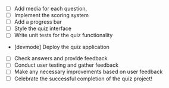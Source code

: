 - [ ] Add media for each question,
- [ ] Implement the scoring system
- [ ] Add a progress bar
- [ ] Style the quiz interface
- [ ] Write unit tests for the quiz functionality
- [devmode] Deploy the quiz application
- [ ] Check answers and provide feedback
- [ ] Conduct user testing and gather feedback
- [ ] Make any necessary improvements based on user feedback
- [ ] Celebrate the successful completion of the quiz project!
